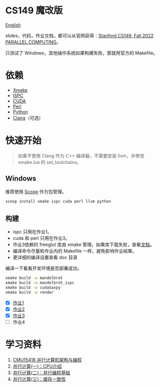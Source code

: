 # CS149 魔改版

[English](doc/README-EN.md)

slides，代码，作业文档，都可以从官网获得：[Stanford CS149, Fall 2022 PARALLEL COMPUTING](https://gfxcourses.stanford.edu/cs149/fall22)。

只测试了 Windows，其他操作系统如果构建失败，那就用官方的 Makefile。

# 依赖

- [Xmake](https://xmake.io/#/zh-cn/guide/installation)
- [ISPC](https://ispc.github.io/downloads.html)
- [CUDA](https://developer.nvidia.com/cuda-downloads)
- [Perl](https://www.perl.org/get.html)
- [Python](https://www.python.org/downloads/)
- [Clang](https://releases.llvm.org/download.html)（可选）

# 快速开始

> 如果不使用 Clang 作为 C++ 编译器，不需要安装 llvm，并修改 xmake.lua 的 set_toolchains。

## Windows

推荐使用 [Scoop](https://github.com/ScoopInstaller/Scoop) 作为包管理。
```bash
scoop install xmake ispc cuda perl llvm python
```

## 构建

- ispc 只用在作业1。
- cuda 和 perl 只用在作业3。
- 作业3依赖的 freeglut 库由 xmake 管理，如果库下载失败，查看[文档](https://xmake.io/#/zh-cn/package/remote_package?id=%e8%bf%9c%e7%a8%8b%e5%8c%85%e4%b8%8b%e8%bd%bd%e4%bc%98%e5%8c%96)。
- 编译命令尽量和作业内的 Makefile 一样，避免影响作业结果。
- 更详细的编译设置查看 doc 目录

编译一下看看开发环境是否部署成功。
```bash
xmake build -w mandelbrot
xmake build -w mandelbrot_ispc
xmake build -w cudaSaxpy
xmake build -w render
```

- [x] [作业1](doc/Assignment1.md)
- [x] [作业2](doc/Assignment2.md)
- [x] [作业3](doc/Assignment3.md)
- [ ] 作业4

# 学习资料

1. [CMU15418 并行计算机架构与编程](https://www.zhihu.com/column/c_1515272289578479616)
2. [并行计算(一)：CPU介绍](https://zhuanlan.zhihu.com/p/515938171)
3. [并行计算(二)：并行编程基础](https://zhuanlan.zhihu.com/p/516448932)
4. [并行计算(三)：缓存一致性](https://zhuanlan.zhihu.com/p/516870923)